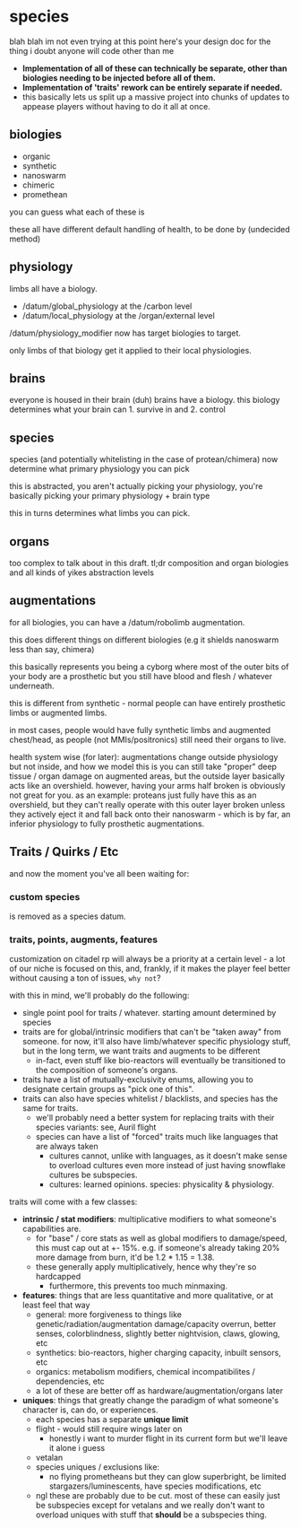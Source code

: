 
# species

blah blah im not even trying at this point here's your design doc for the thing i doubt anyone will code other than me

- **Implementation of all of these can technically be separate, other than biologies needing to be injected before all of them.**
- **Implementation of 'traits' rework can be entirely separate if needed.**
- this basically lets us split up a massive project into chunks of updates to appease players without having to do it all at once.

## biologies

- organic
- synthetic
- nanoswarm
- chimeric
- promethean

you can guess what each of these is

these all have different default handling of health, to be done by (undecided method)

## physiology

limbs all have a biology.

- /datum/global_physiology at the /carbon level
- /datum/local_physiology at the /organ/external level

/datum/physiology_modifier now has target biologies to target.

only limbs of that biology get it applied to their local physiologies.

## brains

everyone is housed in their brain (duh)
brains have a biology.
this biology determines what your brain can 1. survive in and 2. control

## species

species (and potentially whitelisting in the case of protean/chimera) now determine what primary physiology you can pick

this is abstracted, you aren't actually picking your physiology, you're basically picking your primary physiology + brain type

this in turns determines what limbs you can pick.

## organs

too complex to talk about in this draft. tl;dr composition and organ biologies and all kinds of yikes abstraction levels

## augmentations

for all biologies, you can have a /datum/robolimb augmentation.

this does different things on different biologies (e.g it shields nanoswarm less than say, chimera)

this basically represents you being a cyborg where most of the outer bits of your body are a prosthetic but you still have blood and flesh / whatever underneath.

this is different from synthetic - normal people can have entirely prosthetic limbs or augmented limbs.

in most cases, people would have fully synthetic limbs and augmented chest/head, as people (not MMIs/positronics) still need their organs to live.

health system wise (for later): augmentations change outside physiology but not inside, and how we model this is you can still take "proper" deep tissue / organ damage on augmented areas, but the outside layer basically acts like an overshield. however, having your arms half broken is obviously not great for you. as an example: proteans just fully have this as an overshield, but they can't really operate with this outer layer broken unless they actively eject it and fall back onto their nanoswarm - which is by far, an inferior physiology to fully prosthetic augmentations.

## Traits / Quirks / Etc

and now the moment you've all been waiting for:

### custom species

is removed as a species datum.

### traits, points, augments, features

customization on citadel rp will always be a priority at a certain level - a lot of our niche is focused on this, and, frankly, if it makes the player feel better without causing a ton of issues, `why not`?

with this in mind, we'll probably do the following:

- single point pool for traits / whatever. starting amount determined by species
- traits are for global/intrinsic modifiers that can't be "taken away" from someone. for now, it'll also have limb/whatever specific physiology stuff, but in the long term, we want traits and augments to be different
  - in-fact, even stuff like bio-reactors will eventually be transitioned to the composition of someone's organs.
- traits have a list of mutually-exclusivity enums, allowing you to designate certain groups as "pick one of this".
- traits can also have species whitelist / blacklists, and species has the same for traits.
  - we'll probably need a better system for replacing traits with their species variants: see, Auril flight
  - species can have a list of "forced" traits much like languages that are always taken
    - cultures cannot, unlike with languages, as it doesn't make sense to overload cultures even more instead of just having snowflake cultures be subspecies.
    - cultures: learned opinions. species: physicality & physiology.

traits will come with a few classes:

- **intrinsic / stat modifiers**: multiplicative modifiers to what someone's capabilities are.
  - for "base" / core stats as well as global modifiers to damage/speed, this must cap out at +- 15%. e.g. if someone's already taking 20% more damage from burn, it'd be 1.2 * 1.15 = 1.38.
  - these generally apply multiplicatively, hence why they're so hardcapped
    - furthermore, this prevents too much minmaxing.
- **features**: things that are less quantitative and more qualitative, or at least feel that way
  - general: more forgiveness to things like genetic/radiation/augmentation damage/capacity overrun, better senses, colorblindness, slightly better nightvision, claws, glowing, etc
  - synthetics: bio-reactors, higher charging capacity, inbuilt sensors, etc
  - organics: metabolism modifiers, chemical incompatibilites / dependencies, etc
  - a lot of these are better off as hardware/augmentation/organs later
- **uniques**: things that greatly change the paradigm of what someone's character is, can do, or experiences.
  - each species has a separate **unique limit**
  - flight - would still require wings later on
    - honestly i want to murder flight in its current form but we'll leave it alone i guess
  - vetalan
  - species uniques / exclusions like:
    - no flying prometheans but they can glow superbright, be limited stargazers/luminescents, have species modifications, etc
  - ngl these are probably due to be cut. most of these can easily just be subspecies except for vetalans and we really don't want to overload uniques with stuff that **should** be a subspecies thing.
